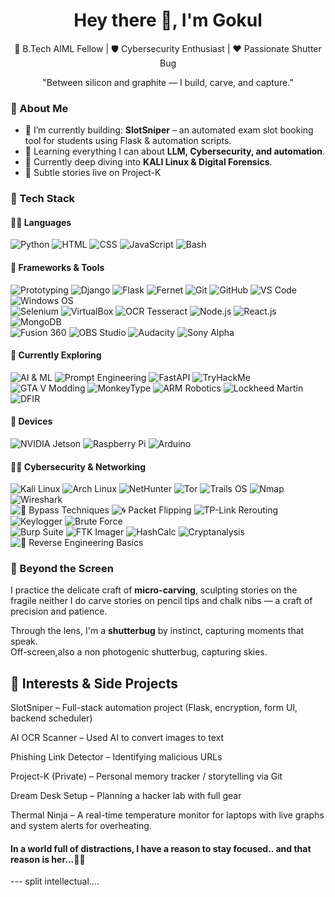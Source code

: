 
<h1 align="center">Hey there 👋, I'm Gokul</h1>

<p align="center">
  🚀 B.Tech AIML Fellow | 🛡️ Cybersecurity Enthusiast | ❤️ Passionate Shutter Bug
</p>

<p align="center">
  "Between silicon and graphite — I build, carve, and capture."
</p>

### 🧠 About Me

- 🔭 I’m currently building: **SlotSniper** – an automated exam slot booking tool for students using Flask & automation scripts.
- 🌱 Learning everything I can about **LLM, Cybersecurity, and automation**.
- 📖 Currently deep diving into **KALI Linux & Digital Forensics**.
- 📸 Subtle stories live on Project-K 


### 🧰 Tech Stack

#### 👨‍💻 Languages  
![Python](https://img.shields.io/badge/Python-3776AB?style=flat&logo=python&logoColor=white)
![HTML](https://img.shields.io/badge/HTML5-E34F26?style=flat&logo=html5&logoColor=white)
![CSS](https://img.shields.io/badge/CSS3-1572B6?style=flat&logo=css3&logoColor=white)
![JavaScript](https://img.shields.io/badge/JavaScript-F7DF1E?style=flat&logo=javascript&logoColor=black)
![Bash](https://img.shields.io/badge/Bash-4EAA25?style=flat&logo=gnubash&logoColor=white)


#### 🔧 Frameworks & Tools  
![Prototyping](https://img.shields.io/badge/Prototyping-FF6347?style=flat&logo=figma&logoColor=white)
![Django](https://img.shields.io/badge/Django-092E20?style=flat&logo=django&logoColor=white)
![Flask](https://img.shields.io/badge/Flask-000000?style=flat&logo=flask&logoColor=white)
![Fernet](https://img.shields.io/badge/Fernet-007ACC?style=flat&logo=python&logoColor=white)
![Git](https://img.shields.io/badge/Git-F05032?style=flat&logo=git&logoColor=white)
![GitHub](https://img.shields.io/badge/GitHub-181717?style=flat&logo=github&logoColor=white)
![VS Code](https://img.shields.io/badge/VS%20Code-007ACC?style=flat&logo=visualstudiocode&logoColor=white)
![Windows OS](https://img.shields.io/badge/Windows%20OS-0078D4?style=flat&logo=windows&logoColor=white)  
![Selenium](https://img.shields.io/badge/Selenium-43B02A?style=flat&logo=selenium&logoColor=white)
![VirtualBox](https://img.shields.io/badge/VirtualBox-183A61?style=flat&logo=virtualbox&logoColor=white)
![OCR Tesseract](https://img.shields.io/badge/OCR%20Tesseract-000000?style=flat&logo=tesseract&logoColor=white)
![Node.js](https://img.shields.io/badge/Node.js-339933?style=flat&logo=node.js&logoColor=white)
![React.js](https://img.shields.io/badge/React.js-61DAFB?style=flat&logo=react&logoColor=black)
![MongoDB](https://img.shields.io/badge/MongoDB-47A248?style=flat&logo=mongodb&logoColor=white)  
![Fusion 360](https://img.shields.io/badge/Fusion%20360-FF6A00?style=flat&logo=autodesk&logoColor=white)
![OBS Studio](https://img.shields.io/badge/OBS%20Studio-100000?style=flat&logo=obs-studio&logoColor=white)
![Audacity](https://img.shields.io/badge/Audacity-000000?style=flat&logo=audacity&logoColor=white)
![Sony Alpha](https://img.shields.io/badge/Sony%20Alpha-000000?style=flat&logo=sony&logoColor=white)


#### 🧪 Currently Exploring  
![AI & ML](https://img.shields.io/badge/AI%20%26%20ML-FF6F00?style=flat&logo=tensorflow&logoColor=white)
![Prompt Engineering](https://img.shields.io/badge/Prompt%20Engineering-1E90FF?style=flat&logo=openai&logoColor=white)
![FastAPI](https://img.shields.io/badge/FastAPI-005571?style=flat&logo=fastapi)
![TryHackMe](https://img.shields.io/badge/TryHackMe-FF3B30?style=flat&logo=tryhackme&logoColor=white)  
![GTA V Modding](https://img.shields.io/badge/GTA%20V%20Modding-008000?style=flat&logo=rockstar-games&logoColor=white)
![MonkeyType](https://img.shields.io/badge/Monkey%20Type-FFD700?style=flat&logo=keyboard&logoColor=black)
![ARM Robotics](https://img.shields.io/badge/ARM%20Robotics-FF6F00?style=flat&logo=arm&logoColor=white)
![Lockheed Martin](https://img.shields.io/badge/Lockheed%20Martin-003B49?style=flat&logo=lockheedmartin&logoColor=white)  
![DFIR](https://img.shields.io/badge/DFIR-Digital%20Forensics%20%26%20Incident%20Response-003B49?style=flat&logo=virustotal&logoColor=white)



#### 🔌 Devices  
![NVIDIA Jetson](https://img.shields.io/badge/NVIDIA%20Jetson-76B900?style=flat&logo=nvidia&logoColor=white)
![Raspberry Pi](https://img.shields.io/badge/Raspberry%20Pi-A22846?style=flat&logo=raspberrypi&logoColor=white)
![Arduino](https://img.shields.io/badge/Arduino-00979D?style=flat&logo=arduino&logoColor=white)


#### 🕵️‍♂️ Cybersecurity & Networking  
![Kali Linux](https://img.shields.io/badge/Kali_Linux-557C94?style=flat&logo=kalilinux&logoColor=white)
![Arch Linux](https://img.shields.io/badge/Arch_Linux-1793D1?style=flat&logo=archlinux&logoColor=white)
![NetHunter](https://img.shields.io/badge/Kali%20NetHunter-FFFFFF?style=flat&logo=kalilinux&logoColor=black)
![Tor](https://img.shields.io/badge/Tor-7D4698?style=flat&logo=torproject&logoColor=white)
![Trails OS](https://img.shields.io/badge/Trails%20OS-004B8D?style=flat&logo=linux&logoColor=white)
![Nmap](https://img.shields.io/badge/Nmap-0076A8?style=flat&logo=nmap&logoColor=white)
![Wireshark](https://img.shields.io/badge/Wireshark-1679A7?style=flat&logo=wireshark&logoColor=white)  
![🚧 Bypass Techniques](https://img.shields.io/badge/Bypass%20Techniques-8B0000?style=flat&logo=hackthebox&logoColor=white)
![🌀 Packet Flipping](https://img.shields.io/badge/Packet%20Flipping-4682B4?style=flat&logo=proxmox&logoColor=white)
![TP-Link Rerouting](https://img.shields.io/badge/TP--Link%20Router%20Tools-1E8CFF?style=flat&logo=tp-link&logoColor=white)
![Keylogger](https://img.shields.io/badge/Keylogger-D2691E?style=flat&logo=keylogger&logoColor=white)
![Brute Force](https://img.shields.io/badge/Brute%20Force-FF6347?style=flat&logo=attack-defense&logoColor=white)  
![Burp Suite](https://img.shields.io/badge/Burp%20Suite-8C1D40?style=flat&logo=burpsuite&logoColor=white)
![FTK Imager](https://img.shields.io/badge/FTK%20Imager-003B49?style=flat&logo=data:image/png;base64,INSERT_BASE64_ENCODED_LOGO_HERE)
![HashCalc](https://img.shields.io/badge/HashCalc-1E90FF?style=flat&logo=windows&logoColor=white)
![Cryptanalysis](https://img.shields.io/badge/Cryptanalysis-800080?style=flat&logo=lock&logoColor=white)
![🧩 Reverse Engineering Basics](https://img.shields.io/badge/🧩%20Reverse%20Engineering%20Basics-4B0082?style=flat&logoColor=white)  

### 🎨 Beyond the Screen

I practice the delicate craft of **micro-carving**, sculpting stories on the fragile
neither I do carve stories on pencil tips and chalk nibs — a craft of precision and patience.

Through the lens, I'm a **shutterbug** by instinct, capturing moments that speak.  
Off-screen,also a non photogenic shutterbug, capturing skies.


## 🧠 Interests & Side Projects

SlotSniper – Full-stack automation project (Flask, encryption, form UI, backend scheduler)

AI OCR Scanner – Used AI to convert images to text

Phishing Link Detector – Identifying malicious URLs

Project-K (Private) – Personal memory tracker / storytelling via Git

Dream Desk Setup – Planning a hacker lab with full gear

Thermal Ninja – A real-time temperature monitor for laptops with live graphs and system alerts for overheating.

#### In a world full of distractions, I have a reason to stay focused.. and that reason is her...🤍✨

--- split intellectual....
